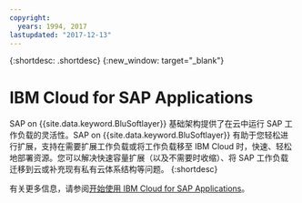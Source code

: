 ```yaml
---
copyright:
  years: 1994, 2017
lastupdated: "2017-12-13"
---
```


{:shortdesc: .shortdesc}
{:new_window: target="_blank"}

# IBM Cloud for SAP Applications

SAP on {{site.data.keyword.BluSoftlayer}} 基础架构提供了在云中运行 SAP 工作负载的灵活性。SAP on {{site.data.keyword.BluSoftlayer}} 有助于您轻松进行扩展，支持在需要扩展工作负载或将工作负载移至 IBM Cloud 时，快速、轻松地部署资源。您可以解决快速容量扩展（以及不需要时收缩）、将 SAP 工作负载迁移到云或补充现有私有云体系结构等问题。
{:shortdesc}

有关更多信息，请参阅[开始使用 IBM Cloud for SAP Applications](/docs/infrastructure/sap-netweaver/sap-index.html)。
